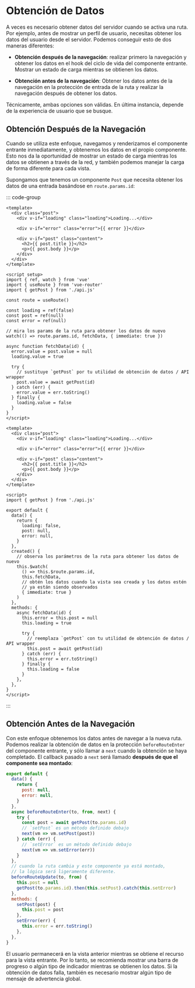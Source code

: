 # Obtención de Datos

A veces es necesario obtener datos del servidor cuando se activa una ruta. Por ejemplo, antes de mostrar un perfil de usuario, necesitas obtener los datos del usuario desde el servidor. Podemos conseguir esto de dos maneras diferentes:

- **Obtención después de la navegación**: realizar primero la navegación y obtener los datos en el hook del ciclo de vida del componente entrante. Mostrar un estado de carga mientras se obtienen los datos.

- **Obtención antes de la navegación**: Obtener los datos antes de la navegación en la protección de entrada de la ruta y realizar la navegación después de obtener los datos.

Técnicamente, ambas opciones son válidas. En última instancia, depende de la experiencia de usuario que se busque.

## Obtención Después de la Navegación

Cuando se utiliza este enfoque, navegamos y renderizamos el componente entrante inmediatamente, y obtenemos los datos en el propio componente. Esto nos da la oportunidad de mostrar un estado de carga mientras los datos se obtienen a través de la red, y también podemos manejar la carga de forma diferente para cada vista.

Supongamos que tenemos un componente `Post` que necesita obtener los datos de una entrada basándose en `route.params.id`:

::: code-group

```vue [Composition API]
<template>
  <div class="post">
    <div v-if="loading" class="loading">Loading...</div>

    <div v-if="error" class="error">{{ error }}</div>

    <div v-if="post" class="content">
      <h2>{{ post.title }}</h2>
      <p>{{ post.body }}</p>
    </div>
  </div>
</template>

<script setup>
import { ref, watch } from 'vue'
import { useRoute } from 'vue-router'
import { getPost } from './api.js'

const route = useRoute()

const loading = ref(false)
const post = ref(null)
const error = ref(null)

// mira los params de la ruta para obtener los datos de nuevo
watch(() => route.params.id, fetchData, { immediate: true })

async function fetchData(id) {
  error.value = post.value = null
  loading.value = true

  try {
    // sustituye `getPost` por tu utilidad de obtención de datos / API wrapper
    post.value = await getPost(id)
  } catch (err) {
    error.value = err.toString()
  } finally {
    loading.value = false
  }
}
</script>
```

```vue [Options API]
<template>
  <div class="post">
    <div v-if="loading" class="loading">Loading...</div>

    <div v-if="error" class="error">{{ error }}</div>

    <div v-if="post" class="content">
      <h2>{{ post.title }}</h2>
      <p>{{ post.body }}</p>
    </div>
  </div>
</template>

<script>
import { getPost } from './api.js'

export default {
  data() {
    return {
      loading: false,
      post: null,
      error: null,
    }
  },
  created() {
    // observa los parámetros de la ruta para obtener los datos de nuevo
    this.$watch(
      () => this.$route.params.id,
      this.fetchData,
      // obtén los datos cuando la vista sea creada y los datos estén
      // ya están siendo observados
      { immediate: true }
    )
  },
  methods: {
    async fetchData(id) {
      this.error = this.post = null
      this.loading = true

      try {
        // reemplaza `getPost` con tu utilidad de obtención de datos / API wrapper
        this.post = await getPost(id)
      } catch (err) {
        this.error = err.toString()
      } finally {
        this.loading = false
      }
    },
  },
}
</script>
```

:::

## Obtención Antes de la Navegación

Con este enfoque obtenemos los datos antes de navegar a la nueva ruta. Podemos realizar la obtención de datos en la protección `beforeRouteEnter` del componente entrante, y sólo llamar a `next` cuando la obtención se haya completado. El callback pasado a `next` será llamado **después de que el componente sea montado**:

```js
export default {
  data() {
    return {
      post: null,
      error: null,
    }
  },
  async beforeRouteEnter(to, from, next) {
    try {
      const post = await getPost(to.params.id)
      // `setPost` es un método definido debajo
      next(vm => vm.setPost(post))
    } catch (err) {
      // `setError` es un método definido debajo
      next(vm => vm.setError(err))
    }
  },
  // cuando la ruta cambia y este componente ya está montado,
  // la lógica será ligeramente diferente.
  beforeRouteUpdate(to, from) {
    this.post = null
    getPost(to.params.id).then(this.setPost).catch(this.setError)
  },
  methods: {
    setPost(post) {
      this.post = post
    },
    setError(err) {
      this.error = err.toString()
    },
  },
}
```

El usuario permanecerá en la vista anterior mientras se obtiene el recurso para la vista entrante. Por lo tanto, se recomienda mostrar una barra de progreso o algún tipo de indicador mientras se obtienen los datos. Si la obtención de datos falla, también es necesario mostrar algún tipo de mensaje de advertencia global.

<!-- ### Using Composition API -->

<!-- TODO: -->
